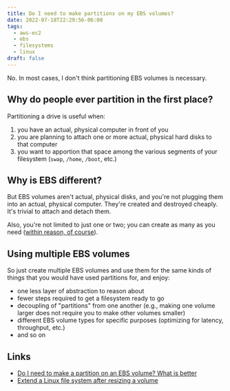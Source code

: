 ```yaml
---
title: Do I need to make partitions on my EBS volumes?
date: 2022-07-18T22:29:56-06:00
tags:
  - aws-ec2
  - ebs
  - filesystems
  - linux
draft: false
---
```


No. In most cases, I don't think partitioning EBS volumes is necessary.

## Why do people ever partition in the first place?

Partitioning a drive is useful when:
1. you have an actual, physical computer in front of you
2. you are planning to attach one or more actual, physical hard disks to that computer
3. you want to apportion that space among the various segments of your filesystem (`swap`, `/home`, `/boot`, etc.)

## Why is EBS different?

But EBS volumes aren't actual, physical disks, and you're not plugging them into an actual, physical computer.  They're created and destroyed cheaply.  It's trivial to attach and detach them.

Also, you're not limited to just one or two; you can create as many as you need ([within reason, of course](https://docs.aws.amazon.com/AWSEC2/latest/UserGuide/volume_limits.html)).

## Using multiple EBS volumes

So just create multiple EBS volumes and use them for the same kinds of things that you would have used partitions for, and enjoy:

- one less layer of abstraction to reason about
- fewer steps required to get a filesystem ready to go
- decoupling of "partitions" from one another (e.g., making one volume larger does not require you to make other volumes smaller)
- different EBS volume types for specific purposes (optimizing for latency, throughput, etc.)
- and so on

## Links

- [Do I need to make a partition on an EBS volume? What is better](https://askubuntu.com/questions/579891/do-i-need-to-make-a-partition-on-an-ebs-volume-what-is-better)
- [Extend a Linux file system after resizing a volume](https://docs.aws.amazon.com/AWSEC2/latest/UserGuide/recognize-expanded-volume-linux.html)
